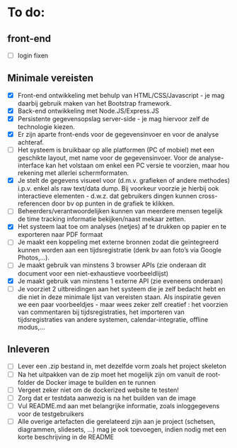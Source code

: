 # To do:

## front-end

- [ ] login fixen

## Minimale vereisten

- [x] Front-end ontwikkeling met behulp van HTML/CSS/Javascript - je mag daarbij gebruik maken van het Bootstrap framework. 
- [x] Back-end ontwikkeling met Node.JS/Express.JS
- [x] Persistente gegevensopslag server-side - je mag hiervoor zelf de technologie kiezen.
- [x] Er zijn aparte front-ends voor de gegevensinvoer en voor de analyse achteraf. 
- [ ] Het systeem is bruikbaar op alle platformen (PC of mobiel) met een geschikte layout, met name voor de gegevensinvoer. Voor de analyse-interface kan het volstaan om enkel een PC versie te voorzien, maar hou rekening met allerlei schermformaten.
- [x] Je stelt de gegevens visueel voor (d.m.v. grafieken of andere methodes) i.p.v. enkel als raw text/data dump. Bij voorkeur voorzie je hierbij ook interactieve elementen - d.w.z. dat gebruikers dingen kunnen cross-referencen door bv op punten in de grafiek te klikken.
- [ ] Beheerders/verantwoordelijken kunnen van meerdere mensen tegelijk de time tracking informatie bekijken/naast mekaar zetten.
- [x] Het systeem laat toe om analyses (netjes) af te drukken op papier en te exporteren naar PDF formaat
- [ ] Je maakt een koppeling met externe bronnen zodat die geïntegreerd kunnen worden aan een tijdsregistratie (denk bv aan foto’s via Google Photos,...). 
- [ ] Je maakt gebruik van minstens 3 browser APIs (zie onderaan dit document voor een niet-exhaustieve voorbeeldlijst)
- [X] Je maakt gebruik van minstens 1 externe API (zie eveneens onderaan)
- [ ] Je voorziet 2 uitbreidingen aan het systeem die je zelf bedacht hebt en die niet in deze minimale lijst van vereisten staan. Als inspiratie geven we een paar voorbeeldjes - maar wees zeker zelf creatief : het voorzien van commentaren bij tijdsregistraties, het importeren van tijdsregistraties van andere systemen, calendar-integratie, offline modus,...

## Inleveren

- [ ] Lever een .zip bestand in, met dezelfde vorm zoals het project skeleton
- [ ] Na het uitpakken van de zip moet het mogelijk zijn om vanuit de root-folder de Docker image te builden en te runnen
- [ ] Vergeet zeker niet om de dockerized website te testen!
- [ ] Zorg dat er testdata aanwezig is na het builden van de image
- [ ] Vul README.md aan met belangrijke informatie, zoals inloggegevens voor de testgebruikers
- [ ] Alle overige artefacten die gerelateerd zijn aan je project (schetsen, diagrammen, slidesets, ...) mag je ook toevoegen, indien nodig met een korte beschrijving in de README